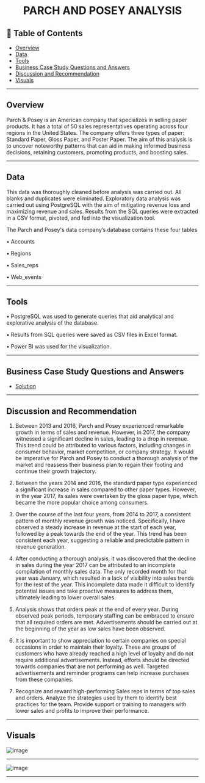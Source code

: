 # <p align="center" style="margin-top: 0px;"> PARCH AND POSEY ANALYSIS

## 🧾 Table of Contents
- [Overview](#overview)
- [Data](#data)
- [Tools](#Tools)
- [Business Case Study Questions and Answers](#business-case-study-questions-and-answers)
- [Discussion and Recommendation](#)
- [Visuals](#visuals)
---

## Overview
Parch & Posey is an American company that specializes in selling paper products. It has a total of 50 sales representatives operating across four regions in the United States. The company offers three types of paper: Standard Paper, Gloss Paper, and Poster Paper. 
The aim of this analysis is to uncover noteworthy patterns that can aid in making informed business decisions, retaining customers, promoting products, and boosting sales.


--- 
## Data 

This data was thoroughly cleaned before analysis was carried out. All blanks and duplicates were eliminated. Exploratory data analysis was carried out using PostgreSQL with the aim of mitigating revenue loss and maximizing revenue and sales. Results from the SQL queries were extracted in a CSV format, pivoted, and fed into the visualization tool. 

The Parch and Posey's data company’s database contains these four tables 

•	Accounts

•	Regions 

•	Sales_reps

•	Web_events


---
## Tools 

•	PostgreSQL was used to generate queries that aid analytical and explorative analysis of the database.

•	Results from SQL queries were saved as CSV files in Excel format.

•	Power BI was used for the visualization. 


---
## Business Case Study Questions and Answers
- [Solution](https://github.com/kemiblisful/Parch-and-Posey-Analysis-using-SQL-Business-Case-Study-Questions-and-Answers-/commit/aa2e02605e4abb74206752c3357235e865c0d153?diff=unified)


---
## Discussion and Recommendation

1.	Between 2013 and 2016, Parch and Posey experienced remarkable growth in terms of sales and revenue. However, in 2017, the company witnessed a significant decline in sales, leading to a drop in revenue. This trend could be attributed to various factors, including changes in consumer behavior, market competition, or company strategy. It would be imperative for Parch and Posey to conduct a thorough analysis of the market and reassess their business plan to regain their footing and continue their growth trajectory.

2.	Between the years 2014 and 2016, the standard paper type experienced a significant increase in sales compared to other paper types. However, in the year 2017, its sales were overtaken by the gloss paper type, which became the more popular choice among consumers. 

3.	Over the course of the last four years, from 2014 to 2017, a consistent pattern of monthly revenue growth was noticed. Specifically, I have observed a steady increase in revenue at the start of each year, followed by a peak towards the end of the year. This trend has been consistent each year, suggesting a reliable and predictable pattern in revenue generation. 

4.	After conducting a thorough analysis, it was discovered that the decline in sales during the year 2017 can be attributed to an incomplete compilation of monthly sales data. The only recorded month for that year was January, which resulted in a lack of visibility into sales trends for the rest of the year. This incomplete data made it difficult to identify potential issues and take proactive measures to address them, ultimately leading to lower overall sales. 

5.	Analysis shows that orders peak at the end of every year. During observed peak periods, temporary staffing can be embraced to ensure that all required orders are met. Advertisements should be carried out at the beginning of the year as low sales have been observed. 

6.	It is important to show appreciation to certain companies on special occasions in order to maintain their loyalty. These are groups of customers who have already reached a high level of loyalty and do not require additional advertisements. Instead, efforts should be directed towards companies that are not performing as well. Targeted advertisements and reminder programs can help increase purchases from these companies. 

7.	Recognize and reward high-performing Sales reps in terms of top sales and orders. Analyze the strategies used by them to identify best practices for the team. Provide support or training to managers with lower sales and profits to improve their performance. 

---
## Visuals 

![image](https://github.com/kemiblisful/Parch-and-Posey-Analysis-using-SQL-Business-Case-Study-Questions-and-Answers-/assets/143101113/22b689ff-dd28-4c6f-beda-7cbed8d3e2e1) 

---

![image](https://github.com/kemiblisful/Parch-and-Posey-Analysis-using-SQL-Business-Case-Study-Questions-and-Answers-/assets/143101113/f0895891-d989-4d98-b16c-571b2b62335d)







---

